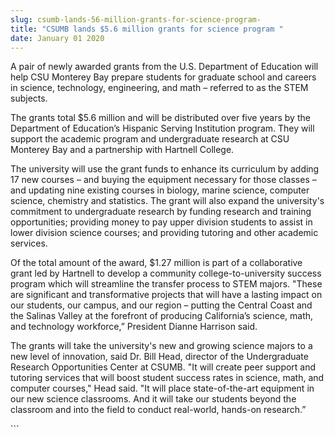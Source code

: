 ```yaml
---
slug: csumb-lands-56-million-grants-for-science-program-
title: "CSUMB lands $5.6 million grants for science program "
date: January 01 2020
---
```


 
<p>
  A pair of newly awarded grants from the U.S. Department of Education will help
  CSU Monterey Bay prepare students for graduate school and careers in science,
  technology, engineering, and math – referred to as the STEM subjects.
</p>
<p>
  The grants total $5.6 million and will be distributed over five years by the
  Department of Education’s Hispanic Serving Institution program. They will
  support the academic program and undergraduate research at CSU Monterey Bay
  and a partnership with Hartnell College.
</p>
<p>
  The university will use the grant funds to enhance its curriculum by adding 17
  new courses – and buying the equipment necessary for those classes – and
  updating nine existing courses in biology, marine science, computer science,
  chemistry and statistics. The grant will also expand the university's
  commitment to undergraduate research by funding research and training
  opportunities; providing money to pay upper division students to assist in
  lower division science courses; and providing tutoring and other academic
  services.
</p>
<p>
  Of the total amount of the award, $1.27 million is part of a collaborative
  grant led by Hartnell to develop a community college-to-university success
  program which will streamline the transfer process to STEM majors. "These are
  significant and transformative projects that will have a lasting impact on our
  students, our campus, and our region – putting the Central Coast and the
  Salinas Valley at the forefront of producing California’s science, math, and
  technology workforce,” President Dianne Harrison said.
</p>
<p>
  The grants will take the university's new and growing science majors to a new
  level of innovation, said Dr. Bill Head, director of the Undergraduate
  Research Opportunities Center at CSUMB. "It will create peer support and
  tutoring services that will boost student success rates in science, math, and
  computer courses," Head said. "It will place state-of-the-art equipment in our
  new science classrooms. And it will take our students beyond the classroom and
  into the field to conduct real-world, hands-on research.”
</p>
```
